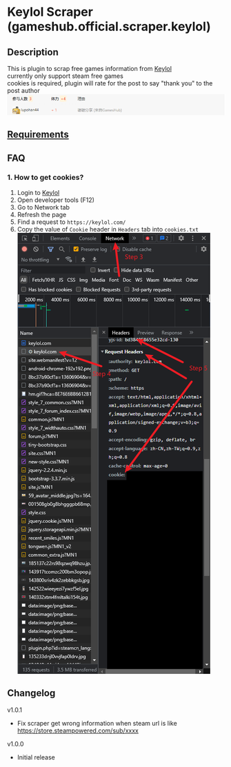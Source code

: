 # Keylol Scraper (gameshub.official.scraper.keylol)

## Description
This is plugin to scrap free games information from [Keylol](https://keylol.com/t572814-1-1)  
currently only support steam free games  
cookies is required, plugin will rate for the post to say "thank you" to the post author
![rate.png](../../static_files/rate.png)
## [Requirements](requirements.txt)

## FAQ
### 1. How to get cookies?
1. Login to [Keylol](https://keylol.com/)
2. Open developer tools (F12)
3. Go to Network tab
4. Refresh the page
5. Find a request to `https://keylol.com/`
6. Copy the value of `Cookie` header in `Headers` tab into `cookies.txt`
![cookies.png](../../static_files/cookies.png)

## Changelog
v1.0.1
- Fix scraper get wrong information when steam url is like https://store.steampowered.com/sub/xxxx

v1.0.0
- Initial release

